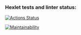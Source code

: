 ### Hexlet tests and linter status:
[![Actions Status](https://github.com/vvladalvv/python-project-49/actions/workflows/hexlet-check.yml/badge.svg)](https://github.com/vvladalvv/python-project-49/actions)

[![Maintainability](https://api.codeclimate.com/v1/badges/7203e1be22de4191963e/maintainability)](https://codeclimate.com/github/vvladalvv/python-project-49/maintainability)